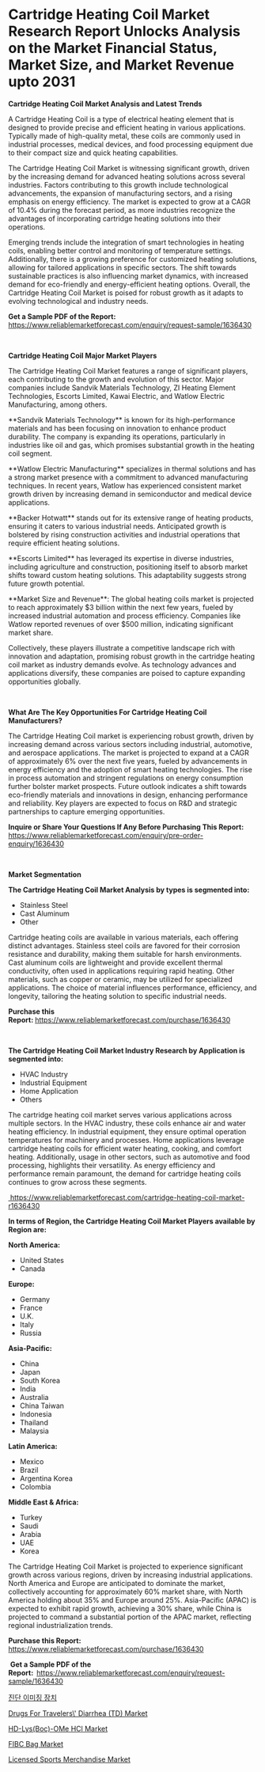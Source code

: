 <p><h1>Cartridge Heating Coil Market Research Report Unlocks Analysis on the Market Financial Status, Market Size, and Market Revenue upto 2031</h1></p><p><strong>Cartridge Heating Coil Market Analysis and Latest Trends</strong></p>
<p><p>A Cartridge Heating Coil is a type of electrical heating element that is designed to provide precise and efficient heating in various applications. Typically made of high-quality metal, these coils are commonly used in industrial processes, medical devices, and food processing equipment due to their compact size and quick heating capabilities. </p><p>The Cartridge Heating Coil Market is witnessing significant growth, driven by the increasing demand for advanced heating solutions across several industries. Factors contributing to this growth include technological advancements, the expansion of manufacturing sectors, and a rising emphasis on energy efficiency. The market is expected to grow at a CAGR of 10.4% during the forecast period, as more industries recognize the advantages of incorporating cartridge heating solutions into their operations.</p><p>Emerging trends include the integration of smart technologies in heating coils, enabling better control and monitoring of temperature settings. Additionally, there is a growing preference for customized heating solutions, allowing for tailored applications in specific sectors. The shift towards sustainable practices is also influencing market dynamics, with increased demand for eco-friendly and energy-efficient heating options. Overall, the Cartridge Heating Coil Market is poised for robust growth as it adapts to evolving technological and industry needs.</p></p>
<p><strong>Get a Sample PDF of the Report:&nbsp;</strong> <a href="https://www.reliablemarketforecast.com/enquiry/request-sample/1636430">https://www.reliablemarketforecast.com/enquiry/request-sample/1636430</a></p>
<p>&nbsp;</p>
<p><strong>Cartridge Heating Coil Major Market Players</strong></p>
<p><p>The Cartridge Heating Coil Market features a range of significant players, each contributing to the growth and evolution of this sector. Major companies include Sandvik Materials Technology, ZI Heating Element Technologies, Escorts Limited, Kawai Electric, and Watlow Electric Manufacturing, among others.</p><p>**Sandvik Materials Technology** is known for its high-performance materials and has been focusing on innovation to enhance product durability. The company is expanding its operations, particularly in industries like oil and gas, which promises substantial growth in the heating coil segment.</p><p>**Watlow Electric Manufacturing** specializes in thermal solutions and has a strong market presence with a commitment to advanced manufacturing techniques. In recent years, Watlow has experienced consistent market growth driven by increasing demand in semiconductor and medical device applications.</p><p>**Backer Hotwatt** stands out for its extensive range of heating products, ensuring it caters to various industrial needs. Anticipated growth is bolstered by rising construction activities and industrial operations that require efficient heating solutions.</p><p>**Escorts Limited** has leveraged its expertise in diverse industries, including agriculture and construction, positioning itself to absorb market shifts toward custom heating solutions. This adaptability suggests strong future growth potential.</p><p>**Market Size and Revenue**: The global heating coils market is projected to reach approximately $3 billion within the next few years, fueled by increased industrial automation and process efficiency. Companies like Watlow reported revenues of over $500 million, indicating significant market share.</p><p>Collectively, these players illustrate a competitive landscape rich with innovation and adaptation, promising robust growth in the cartridge heating coil market as industry demands evolve. As technology advances and applications diversify, these companies are poised to capture expanding opportunities globally.</p></p>
<p>&nbsp;</p>
<p><strong>What Are The Key Opportunities For Cartridge Heating Coil Manufacturers?</strong></p>
<p><p>The Cartridge Heating Coil market is experiencing robust growth, driven by increasing demand across various sectors including industrial, automotive, and aerospace applications. The market is projected to expand at a CAGR of approximately 6% over the next five years, fueled by advancements in energy efficiency and the adoption of smart heating technologies. The rise in process automation and stringent regulations on energy consumption further bolster market prospects. Future outlook indicates a shift towards eco-friendly materials and innovations in design, enhancing performance and reliability. Key players are expected to focus on R&D and strategic partnerships to capture emerging opportunities.</p></p>
<p><strong>Inquire or Share Your Questions If Any Before Purchasing This Report:</strong> <a href="https://www.reliablemarketforecast.com/enquiry/pre-order-enquiry/1636430">https://www.reliablemarketforecast.com/enquiry/pre-order-enquiry/1636430</a></p>
<p>&nbsp;</p>
<p><strong>Market Segmentation</strong></p>
<p><strong>The Cartridge Heating Coil Market Analysis by types is segmented into:</strong></p>
<p><ul><li>Stainless Steel</li><li>Cast Aluminum</li><li>Other</li></ul></p>
<p><p>Cartridge heating coils are available in various materials, each offering distinct advantages. Stainless steel coils are favored for their corrosion resistance and durability, making them suitable for harsh environments. Cast aluminum coils are lightweight and provide excellent thermal conductivity, often used in applications requiring rapid heating. Other materials, such as copper or ceramic, may be utilized for specialized applications. The choice of material influences performance, efficiency, and longevity, tailoring the heating solution to specific industrial needs.</p></p>
<p><strong>Purchase this Report:&nbsp;</strong><a href="https://www.reliablemarketforecast.com/purchase/1636430">https://www.reliablemarketforecast.com/purchase/1636430</a></p>
<p>&nbsp;</p>
<p><strong>The Cartridge Heating Coil Market Industry Research by Application is segmented into:</strong></p>
<p><ul><li>HVAC Industry</li><li>Industrial Equipment</li><li>Home Application</li><li>Others</li></ul></p>
<p><p>The cartridge heating coil market serves various applications across multiple sectors. In the HVAC industry, these coils enhance air and water heating efficiency. In industrial equipment, they ensure optimal operation temperatures for machinery and processes. Home applications leverage cartridge heating coils for efficient water heating, cooking, and comfort heating. Additionally, usage in other sectors, such as automotive and food processing, highlights their versatility. As energy efficiency and performance remain paramount, the demand for cartridge heating coils continues to grow across these segments.</p></p>
<p><a href="https://www.reliablemarketforecast.com/cartridge-heating-coil-market-r1636430">&nbsp;https://www.reliablemarketforecast.com/cartridge-heating-coil-market-r1636430</a></p>
<p><strong>In terms of Region, the Cartridge Heating Coil Market Players available by Region are:</strong></p>
<p>
    <p> <strong> North America: </strong>
        <ul>
            <li>United States</li>
            <li>Canada</li>
        </ul>
        </p> 
    <p> <strong> Europe: </strong>
        <ul>
            <li>Germany</li>
            <li>France</li>
            <li>U.K.</li>
            <li>Italy</li>
            <li>Russia</li>
        </ul>
        </p> 
    <p> <strong> Asia-Pacific: </strong>
        <ul>
            <li>China</li>
            <li>Japan</li>
            <li>South Korea</li>
            <li>India</li>
            <li>Australia</li>
            <li>China Taiwan</li>
            <li>Indonesia</li>
            <li>Thailand</li>
            <li>Malaysia</li>
        </ul>
        </p> 
    <p> <strong> Latin America: </strong>
        <ul>
            <li>Mexico</li>
            <li>Brazil</li>
            <li>Argentina Korea</li>
            <li>Colombia</li>
        </ul>
        </p> 
    <p> <strong> Middle East & Africa: </strong>
        <ul>
            <li>Turkey</li>
            <li>Saudi</li>
            <li>Arabia</li>
            <li>UAE</li>
            <li>Korea</li>
        </ul>
    </p>
    </p>
<p><p>The Cartridge Heating Coil Market is projected to experience significant growth across various regions, driven by increasing industrial applications. North America and Europe are anticipated to dominate the market, collectively accounting for approximately 60% market share, with North America holding about 35% and Europe around 25%. Asia-Pacific (APAC) is expected to exhibit rapid growth, achieving a 30% share, while China is projected to command a substantial portion of the APAC market, reflecting regional industrialization trends.</p></p>
<p><strong>Purchase this Report: </strong><a href="https://www.reliablemarketforecast.com/purchase/1636430">https://www.reliablemarketforecast.com/purchase/1636430</a></p>
<p>&nbsp;<strong>Get a Sample PDF of the Report:&nbsp;&nbsp;</strong><a href="https://www.reliablemarketforecast.com/enquiry/request-sample/1636430">https://www.reliablemarketforecast.com/enquiry/request-sample/1636430</a></p>
<p><strong></strong></p>
<p><p><a href="https://github.com/sougarounis/Market-Research-Report-List-6/blob/main/285674714827.md">진단 이미징 장치</a></p><p><a href="https://medium.com/@nasrinkhan99/drugs-for-travelers-diarrhea-td-market-trends-focusing-on-drugs-for-travelers-diarrhea-td-0d54d9827ed5">Drugs For Travelers\' Diarrhea (TD) Market</a></p><p><a href="https://medium.com/@ashikrahman665/global-hd-lys-boc-ome-hcl-market-focus-on-application-end-use-industry-type-equipment-and-b095b6b093eb">HD-Lys(Boc)-OMe HCl Market</a></p><p><a href="https://issuu.com/reportprime-2/docs/fibc-bag-market-size-2030.pptx_2365fd07ae8168">FIBC Bag Market</a></p><p><a href="https://issuu.com/reportprime-2/docs/licensed-sports-merchandise-market-_edafedebf4125f">Licensed Sports Merchandise Market</a></p></p>